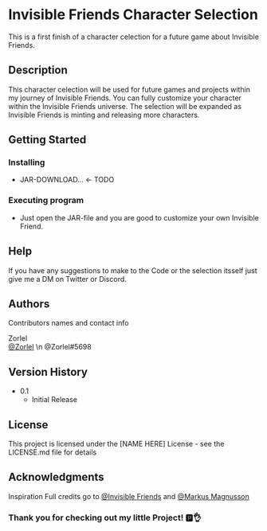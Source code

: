 # Invisible Friends Character Selection

This is a first finish of a character celection for a future game about Invisible Friends.

## Description

This character celection will be used for future games and projects within my journey of Invisible Friends.
You can fully customize your character within the Invisible Friends universe. 
The selection will be expanded as Invisible Friends is minting and releasing more characters.

## Getting Started

### Installing

* JAR-DOWNLOAD... <- TODO

### Executing program

* Just open the JAR-file and you are good to customize your own Invisible Friend.

## Help

If you have any suggestions to make to the Code or the selection itsself just give me a DM on Twitter or Discord.

## Authors

Contributors names and contact info

Zorlel  
[@Zorlel](https://twitter.com/Zorlel1) \n
@Zorlel#5698

## Version History

* 0.1
    * Initial Release

## License

This project is licensed under the [NAME HERE] License - see the LICENSE.md file for details

## Acknowledgments

Inspiration
Full credits go to [@Invisible Friends](https://twitter.com/InvsbleFriends) and [@Markus Magnusson](https://twitter.com/MotionMarkus)


### Thank you for checking out my little Project! 🅿👌
